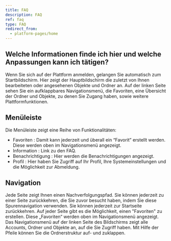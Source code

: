 ```yaml
---
title: FAQ
description: FAQ
ref: faq
type: FAQ
redirect_from:
  - platform-pages/home
---
```


## Welche Informationen finde ich hier und welche Anpassungen kann ich tätigen?
Wenn Sie sich auf der Plattform anmelden, gelangen Sie automatisch zum Startbildschirm. Hier zeigt der Hauptbildschirm die zuletzt von Ihnen bearbeiteten oder angesehenen Objekte und Ordner an. Auf der linken Seite sehen Sie ein aufklappbares Navigationsmenü, die Favoriten, eine Übersicht der Ordner und Objekte, zu denen Sie Zugang haben, sowie weitere Plattformfunktionen. 

## Menüleiste
Die Menüleiste zeigt eine Reihe von Funktionalitäten:

- Favoriten <iconify-icon inline icon="mdi-star-plus-outline"/>: Damit kann jederzeit und überall ein “Favorit” erstellt werden. Diese werden oben im Navigationsmenü angezeigt.
- Information <iconify-icon inline icon="mdi-information-outline"/>: Link zu den FAQ.
- Benachrichtigung <iconify-icon inline icon="mdi-bell-outline"/>: Hier werden die Benachrichtigungen angezeigt.
- Profil <iconify-icon inline icon="mdi-account-circle-outline"/>: Hier haben Sie Zugriff auf Ihr Profil, Ihre Systemeinstellungen und die Möglichkeit zur Abmeldung.


## Navigation
Jede Seite zeigt Ihnen einen Nachverfolgungspfad. Sie können jederzeit zu einer Seite zurückkehren, die Sie zuvor besucht haben, indem Sie diese Spurennavigation verwenden. Sie können jederzeit zur Startseite zurückkehren. Auf jeder Seite gibt es die Möglichkeit, einen "Favoriten" zu erstellen. Diese „Favoriten“ werden oben im Navigationsmenü angezeigt.
Das Navigationsmenü auf der linken Seite des Bildschirms zeigt alle Accounts, Ordner und Objekte an, auf die Sie Zugriff haben. Mit Hilfe der Pfeile können Sie die Ordnerstruktur auf- und zuklappen.
